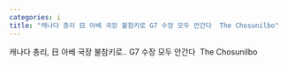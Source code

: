 ```yaml
---
categories: i
title: "캐나다 총리 日 아베 국장 불참키로 G7 수장 모두 안간다  The Chosunilbo"
---
```

캐나다 총리, 日 아베 국장 불참키로.. G7 수장 모두 안간다&nbsp;&nbsp;The Chosunilbo